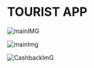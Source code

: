 # TOURIST APP

![mainIMG](https://res.cloudinary.com/dloadb2bx/image/upload/v1626556361/touristApp2_rncoc1.png)

![mainImg](https://res.cloudinary.com/dloadb2bx/image/upload/v1626555420/tourismApp1_n6g0gg.png)

![CashbackImG](https://res.cloudinary.com/dloadb2bx/image/upload/v1626556480/touristApp3_twnnud.png)
